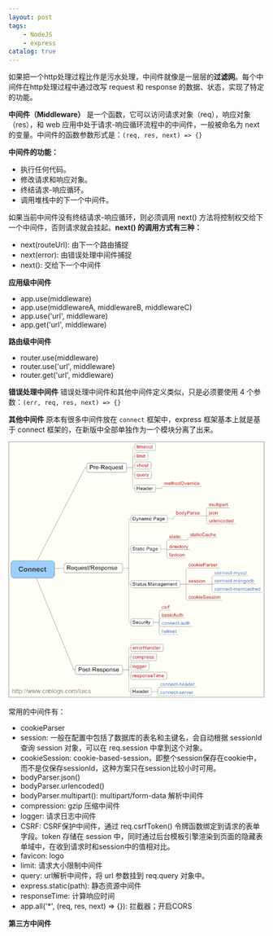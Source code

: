 ```yaml
---
layout: post
tags: 
    - NodeJS
    - express
catalog: true
---
```


如果把一个http处理过程比作是污水处理，中间件就像是一层层的**过滤网**。每个中间件在http处理过程中通过改写 request 和 response 的数据、状态，实现了特定的功能。

**中间件（Middleware）** 是一个函数，它可以访问请求对象（req），响应对象（res），和 web 应用中处于请求-响应循环流程中的中间件，一般被命名为 next 的变量。中间件的函数参数形式是：`(req, res, next) => {}`

**中间件的功能：**
- 执行任何代码。
- 修改请求和响应对象。
- 终结请求-响应循环。
- 调用堆栈中的下一个中间件。

如果当前中间件没有终结请求-响应循环，则必须调用 next() 方法将控制权交给下一个中间件，否则请求就会挂起。**next() 的调用方式有三种：**
- next(routeUrl): 由下一个路由捕捉
- next(error): 由错误处理中间件捕捉
- next(): 交给下一个中间件

**应用级中间件**
- app.use(middleware)
- app.use(middlewareA, middlewareB, middlewareC)
- app.use('url', middleware)
- app.get('url', middleware)

**路由级中间件**
- router.use(middleware)
- router.use('url', middleware)
- router.get('url', middleware)

**错误处理中间件**
错误处理中间件和其他中间件定义类似，只是必须要使用 4 个参数：`(err, req, res, next) => {}`

**其他中间件**
原本有很多中间件放在 `connect` 框架中，express 框架基本上就是基于 connect 框架的，在新版中全部单独作为一个模块分离了出来。

![connect middleware](img/in-post/nodejs/connect-middleware.png)

常用的中间件有：
- cookieParser
- session: 一般在配置中包括了数据库的表名和主键名，会自动根据 sessionId 查询 session 对象，可以在 req.session 中拿到这个对象。
- cookieSession: cookie-based-session，即整个session保存在cookie中，而不是仅保存sessionId，这种方案只在session比较小时可用。
- bodyParser.json()
- bodyParser.urlencoded()
- bodyParser.multipart(): multipart/form-data 解析中间件
- compression: gzip 压缩中间件
- logger: 请求日志中间件
- CSRF: CSRF保护中间件，通过 req.csrfToken() 令牌函数绑定到请求的表单字段。token 存储在 session 中，同时通过后台模板引擎渲染到页面的隐藏表单域中，在收到请求时和session中的值相对比。
- favicon: logo
- limit: 请求大小限制中间件
- query: url解析中间件，将 url 参数挂到 req.query 对象中。
- express.static(path): 静态资源中间件
- responseTime: 计算响应时间
- app.all('*', (req, res, next) => {}): 拦截器；开启CORS


**第三方中间件**